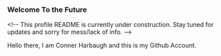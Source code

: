 ### Welcome To the Future

\<!-- This profile README is currently under construction. Stay tuned for updates and sorry for mess/lack of info. -->

Hello there, I am Conner Harbaugh and this is my Github Account. 



<!--
**SavvyDolphin77/SavvyDolphin77** is a ✨ _special_ ✨ repository because its `README.md` (this file) appears on your GitHub profile.

Here are some ideas to get you started:

- 🔭 I’m currently working on ...
- 🌱 I’m currently learning ...
- 👯 I’m looking to collaborate on ...
- 🤔 I’m looking for help with ...
- 💬 Ask me about ...
- 📫 How to reach me: ...
- 😄 Pronouns: ...
- ⚡ Fun fact: ...
-->
